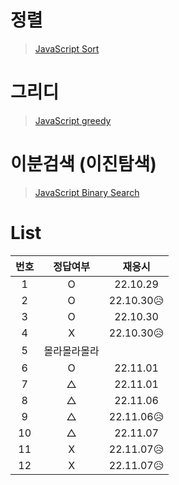 # 정렬

> [JavaScript Sort](../../../theory/sort.md)

# 그리디

> [JavaScript greedy](../../../theory/greedy.md)

# 이분검색 (이진탐색)

> [JavaScript Binary Search](../../../theory/binarySearch.md)

# List

| 번호 |   정답여부   |   재응시   |
| :--: | :----------: | :--------: |
|  1   |      O       |  22.10.29  |
|  2   |      O       | 22.10.30😥 |
|  3   |      O       |  22.10.30  |
|  4   |      X       | 22.10.30😥 |
|  5   | 몰라몰라몰라 |            |
|  6   |      O       |  22.11.01  |
|  7   |      △       |  22.11.01  |
|  8   |      △       |  22.11.06  |
|  9   |      △       | 22.11.06😥 |
|  10  |      △       |  22.11.07  |
|  11  |      X       | 22.11.07😥 |
|  12  |      X       | 22.11.07😥 |
